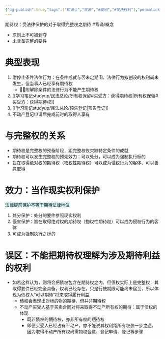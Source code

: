 ```yaml
---
{"dg-publish":true,"tags":["知识点","民法","#权利","#民法权利"],"permalink":"/学习笔记studyup/民法总论/期待权/","dgPassFrontmatter":true,"created":"2024-07-05T16:07:46.273+08:00","updated":"2024-11-14T18:41:42.861+08:00"}
---
```


期待权：受法律保护的对于取得完整权之期待 #背诵/概念 
- 原则上不可被剥夺
- 未具备完整的要件
# 典型表现 
1. 附停止条件法律行为：在条件成就与否未定期间，法律行为拟创设的权利尚未发生，但当事人已经享有期待权
	- 🙋‍♀️附解除条件的法律行为不能产生期待权
2. [[学习笔记studyup/民法总论/所有权保留#买受方：获得期待权\|所有权保留#买受方：获得期待权]]
3. [[学习笔记studyup/民法总论/预告登记\|预告登记]]
4. 不动产登记申请后完成前时的取得人享有
# 与完整权的关系
- 期待权是完整权的预备阶段，距完整权仅欠缺特定条件的成就
- 期待权可以发生完整权的预先效力：可以处分，可以成为强制执行标的
- 旨在取得绝对权的期待权（物权性期待权）可以成为侵权行为的客体、可以善意取得
# 效力：当作现实权利保护
<span style="background:rgba(173, 239, 239, 0.55)">法律提前保护不等于期待法律地位</span>
1. 处分保护：处分的要件参照现实权利
2. 侵害保护：旨在取得绝对权的期待权（物权性期待权）可以成为侵权行为的客体
3. 可成为强制执行之标的
# 误区：不能把期待权理解为涉及期待利益的权利
- 如若这样认为，则将会把债权包含在期待权之内，但债权实际上是完整权，其取得要件已经完全具备，权利已经存在，只是行使期限可能尚未届至，所以体现为债权人“可以期待”将来取得履行利益
	- 债权会表现出对标的物的期待，但并非期待权
	- 不动产买受人基于买卖合同对将来取得不动产所有权的期待：属于债权的体现
		- 既非债权的期待权，亦非所有权的期待权
		- 即便买受人已经占有不动产，亦不能说其权利距所有权仅一步之遥，因为取得不动产所有权尚需物权合意、登记申请、登记等步骤